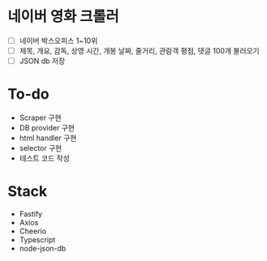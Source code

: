 # 네이버 영화 크롤러

- [ ] 네이버 박스오피스 1~10위
- [ ]  제목, 개요, 감독, 상영 시간, 개봉 날짜, 줄거리, 관람객 평점, 댓글 100개 불러오기
- [ ] JSON db 저장

# To-do
- Scraper 구현
- DB provider 구현
- html handler 구현
- selector 구현
- 테스트 코드 작성

# Stack
- Fastify
- Axios
- Cheerio
- Typescript
- node-json-db
